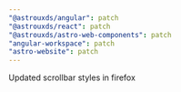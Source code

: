 ```yaml
---
"@astrouxds/angular": patch
"@astrouxds/react": patch
"@astrouxds/astro-web-components": patch
"angular-workspace": patch
"astro-website": patch
---
```


Updated scrollbar styles in firefox
